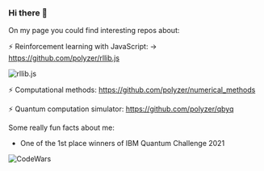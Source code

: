 ### Hi there 👋

<!--
**polyzer/polyzer** is a ✨ _special_ ✨ repository because its `README.md` (this file) appears on your GitHub profile.

Here are some ideas to get you started:

- 🔭 I’m currently working on ...
- 🌱 I’m currently learning ...
- 👯 I’m looking to collaborate on ...
- 🤔 I’m looking for help with ...
- 💬 Ask me about ...
- 📫 How to reach me: ...
- 😄 Pronouns: ...
- ⚡ Fun fact: ...
-->
On my page you could find interesting repos about:

 ⚡ Reinforcement learning with JavaScript: 
    -> https://github.com/polyzer/rllib.js
   
   ![rllib.js](https://github.com/polyzer/rllib.js/blob/master/readme/output.gif) 
  
 ⚡ Computational methods: https://github.com/polyzer/numerical_methods

 ⚡ Quantum computation simulator: https://github.com/polyzer/qbyq

Some really fun facts about me:
 - One of the 1st place winners of IBM Quantum Challenge 2021

![CodeWars](https://www.codewars.com/users/polyzer/badges/large)
